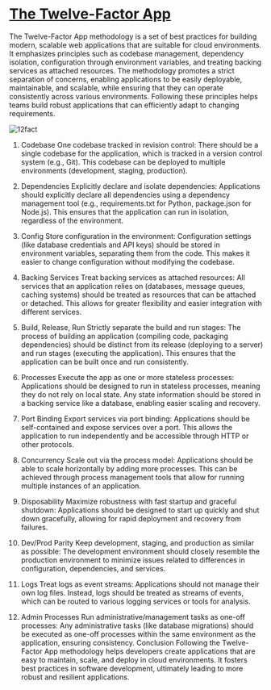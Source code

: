 # [The Twelve-Factor App](https://12factor.net/)
The Twelve-Factor App methodology is a set of best practices for building modern, scalable web applications that are suitable for cloud environments. 
It emphasizes principles such as codebase management, dependency isolation, configuration through environment variables, and treating backing services as attached resources. 
The methodology promotes a strict separation of concerns, enabling applications to be easily deployable, maintainable, and scalable, while ensuring that they can operate consistently across various environments. 
Following these principles helps teams build robust applications that can efficiently adapt to changing requirements.

![12fact](https://github.com/user-attachments/assets/9392463e-3eb9-444c-9777-a45ceaee7f87)

1. Codebase
One codebase tracked in revision control: There should be a single codebase for the application, which is tracked in a version control system (e.g., Git). This codebase can be deployed to multiple environments (development, staging, production).

2. Dependencies
Explicitly declare and isolate dependencies: Applications should explicitly declare all dependencies using a dependency management tool (e.g., requirements.txt for Python, package.json for Node.js). This ensures that the application can run in isolation, regardless of the environment.

3. Config
Store configuration in the environment: Configuration settings (like database credentials and API keys) should be stored in environment variables, separating them from the code. This makes it easier to change configuration without modifying the codebase.
4. Backing Services
Treat backing services as attached resources: All services that an application relies on (databases, message queues, caching systems) should be treated as resources that can be attached or detached. This allows for greater flexibility and easier integration with different services.
5. Build, Release, Run
Strictly separate the build and run stages: The process of building an application (compiling code, packaging dependencies) should be distinct from its release (deploying to a server) and run stages (executing the application). This ensures that the application can be built once and run consistently.
6. Processes
Execute the app as one or more stateless processes: Applications should be designed to run in stateless processes, meaning they do not rely on local state. Any state information should be stored in a backing service like a database, enabling easier scaling and recovery.
7. Port Binding
Export services via port binding: Applications should be self-contained and expose services over a port. This allows the application to run independently and be accessible through HTTP or other protocols.
8. Concurrency
Scale out via the process model: Applications should be able to scale horizontally by adding more processes. This can be achieved through process management tools that allow for running multiple instances of an application.
9. Disposability
Maximize robustness with fast startup and graceful shutdown: Applications should be designed to start up quickly and shut down gracefully, allowing for rapid deployment and recovery from failures.
10. Dev/Prod Parity
Keep development, staging, and production as similar as possible: The development environment should closely resemble the production environment to minimize issues related to differences in configuration, dependencies, and services.
11. Logs
Treat logs as event streams: Applications should not manage their own log files. Instead, logs should be treated as streams of events, which can be routed to various logging services or tools for analysis.
12. Admin Processes
Run administrative/management tasks as one-off processes: Any administrative tasks (like database migrations) should be executed as one-off processes within the same environment as the application, ensuring consistency.
Conclusion
Following the Twelve-Factor App methodology helps developers create applications that are easy to maintain, scale, and deploy in cloud environments. It fosters best practices in software development, ultimately leading to more robust and resilient applications.





